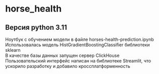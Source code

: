 # horse_health
## Версия python 3.11
Ноутбук с обучением модели в файле horses-health-prediction.ipynb \
Использовалась модель HistGradientBoostingClassifier библиотеки sklearn \
В качестве базы данных запущен сервер ClickHouse \
Пользовательский интерфейс написан на библиотеке Streamlit, что ускорило разработку и добавило кроссплатформенность 
